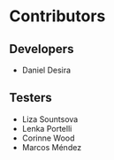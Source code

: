 # Contributors
## Developers
- Daniel Desira

## Testers
- Liza Sountsova
- Lenka Portelli
- Corinne Wood
- Marcos Méndez